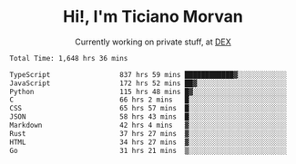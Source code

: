<h1 align="center">Hi!, I'm Ticiano Morvan</h1>
<p align="center">Currently working on private stuff, at <a href="https://getdex.ai" target="_blank">DEX</a></p>

<!--START_SECTION:waka-->

```txt
Total Time: 1,648 hrs 36 mins

TypeScript                 837 hrs 59 mins ████████████▓░░░░░░░░░░░░   50.83 %
JavaScript                 172 hrs 52 mins ██▓░░░░░░░░░░░░░░░░░░░░░░   10.49 %
Python                     115 hrs 48 mins █▓░░░░░░░░░░░░░░░░░░░░░░░   07.02 %
C                          66 hrs 2 mins   █░░░░░░░░░░░░░░░░░░░░░░░░   04.01 %
CSS                        65 hrs 57 mins  █░░░░░░░░░░░░░░░░░░░░░░░░   04.00 %
JSON                       58 hrs 43 mins  █░░░░░░░░░░░░░░░░░░░░░░░░   03.56 %
Markdown                   42 hrs 4 mins   ▓░░░░░░░░░░░░░░░░░░░░░░░░   02.55 %
Rust                       37 hrs 27 mins  ▓░░░░░░░░░░░░░░░░░░░░░░░░   02.27 %
HTML                       34 hrs 27 mins  ▓░░░░░░░░░░░░░░░░░░░░░░░░   02.09 %
Go                         31 hrs 21 mins  ▒░░░░░░░░░░░░░░░░░░░░░░░░   01.90 %
```

<!--END_SECTION:waka-->
